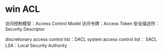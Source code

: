 # win ACL
访问控制模型：Access Control Model
访问令牌：Access Token
安全描述符：Security Descriptor

discretionary access control list：DACL
system access control list： SACL
LSA：Local Security Authority